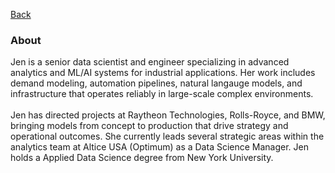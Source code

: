[Back](https://zenjen-devs.github.io)

### About

<p align="left">  
Jen is a senior data scientist and engineer specializing in advanced analytics and ML/AI systems for industrial applications. Her work includes demand modeling, automation pipelines, natural langauge models, and infrastructure that operates reliably in large-scale complex environments.
<br>
    <br>
Jen has directed projects at Raytheon Technologies, Rolls-Royce, and BMW, bringing models from concept to production that drive strategy and operational outcomes. She currently leads several strategic areas within the analytics team at Altice USA (Optimum) as a Data Science Manager. Jen holds a Applied Data Science degree from New York University.
</p>






